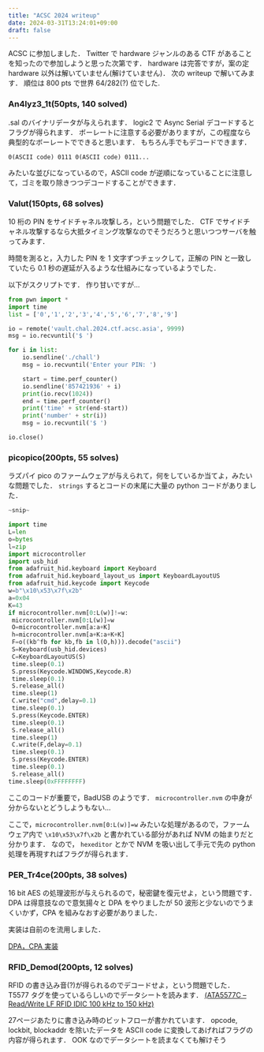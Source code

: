 ```yaml
---
title: "ACSC 2024 writeup"
date: 2024-03-31T13:24:01+09:00
draft: false
---
```


ACSC に参加しました．
Twitter で hardware ジャンルのある CTF があることを知ったので参加しようと思った次第です．
hardware は完答ですが，案の定 hardware 以外は解いていません(解けていません)．
次の writeup で解いてみます．
順位は 800 pts で世界 64/282(?) 位でした.

### An4lyz3_1t(50pts, 140 solved)

.sal のバイナリデータが与えられます．
logic2 で Async Serial デコードするとフラグが得られます．
ボーレートに注意する必要がありますが，この程度なら典型的なボーレートでできると思います．
もちろん手でもデコードできます．

```0(ASCII code) 0111 0(ASCII code) 0111...```

みたいな並びになっているので，ASCII code が逆順になっていることに注意して，ゴミを取り除きつつデコードすることができます．

### Valut(150pts, 68 solves)

10 桁の PIN をサイドチャネル攻撃しろ，という問題でした．
CTF でサイドチャネル攻撃するなら大抵タイミング攻撃なのでそうだろうと思いつつサーバを触ってみます．

時間を測ると，入力した PIN を 1 文字ずつチェックして，正解の PIN と一致していたら 0.1 秒の遅延が入るような仕組みになっているようでした．

以下がスクリプトです．
作り甘いですが...

``` python
from pwn import *
import time
list = ['0','1','2','3','4','5','6','7','8','9']

io = remote('vault.chal.2024.ctf.acsc.asia', 9999)
msg = io.recvuntil('$ ')

for i in list:
	io.sendline('./chall')
	msg = io.recvuntil('Enter your PIN: ')

	start = time.perf_counter()
	io.sendline('857421936' + i)
	print(io.recv(1024))
	end = time.perf_counter()
	print('time' + str(end-start))
	print('number' + str(i))
	msg = io.recvuntil('$ ')

io.close()
```

### picopico(200pts, 55 solves)

ラズパイ pico のファームウェアが与えられて，何をしているか当てよ，みたいな問題でした．
```strings``` するとコードの末尾に大量の python コードがありました．

```python
~snip~

import time
L=len
o=bytes
l=zip
import microcontroller
import usb_hid
from adafruit_hid.keyboard import Keyboard
from adafruit_hid.keyboard_layout_us import KeyboardLayoutUS
from adafruit_hid.keycode import Keycode
w=b"\x10\x53\x7f\x2b"
a=0x04
K=43
if microcontroller.nvm[0:L(w)]!=w:
 microcontroller.nvm[0:L(w)]=w
 O=microcontroller.nvm[a:a+K]
 h=microcontroller.nvm[a+K:a+K+K]
 F=o((kb^fb for kb,fb in l(O,h))).decode("ascii")
 S=Keyboard(usb_hid.devices)
 C=KeyboardLayoutUS(S)
 time.sleep(0.1)
 S.press(Keycode.WINDOWS,Keycode.R)
 time.sleep(0.1)
 S.release_all()
 time.sleep(1)
 C.write("cmd",delay=0.1)
 time.sleep(0.1)
 S.press(Keycode.ENTER)
 time.sleep(0.1)
 S.release_all()
 time.sleep(1)
 C.write(F,delay=0.1)
 time.sleep(0.1)
 S.press(Keycode.ENTER)
 time.sleep(0.1)
 S.release_all()
time.sleep(0xFFFFFFFF)
```

ここのコードが重要で，BadUSB のようです．
```microcontroller.nvm``` の中身が分からないとどうしようもない...

ここで，```microcontroller.nvm[0:L(w)]=w``` みたいな処理があるので，ファームウェア内で ```\x10\x53\x7f\x2b``` と書かれている部分があれば NVM の始まりだと分かります．
なので， ```hexeditor``` とかで NVM を吸い出して手元で先の python 処理を再現すればフラグが得られます．

### PER_Tr4ce(200pts, 38 solves)

16 bit AES の処理波形が与えられるので，秘密鍵を復元せよ，という問題です．
DPA は得意技なので意気揚々と DPA をやりましたが 50 波形と少ないのでうまくいかず，CPA を組みなおす必要がありました．

実装は自前のを流用しました．

[DPA，CPA 実装](https://github.com/side-realms/DPA)

### RFID_Demod(200pts, 12 solves)

RFID の書き込み音(?)が得られるのでデコードせよ，という問題でした．
T5577 タグを使っているらしいのでデータシートを読みます．
[(ATA5577C – Read/Write LF RFID IDIC 100 kHz to 150 kHz)](https://ww1.microchip.com/downloads/aemDocuments/documents/WSG/ProductDocuments/DataSheets/ATA5577C-Read-Write-LF-RFID-IDIC-100-to-150-kHz-Data-Sheet-DS70005357B.pdf)

27ページあたりに書き込み時のビットフローが書かれています．
opcode, lockbit, blockaddr を除いたデータを ASCII code に変換してあげればフラグの内容が得られます．
OOK なのでデータシートを読まなくても解けそう
